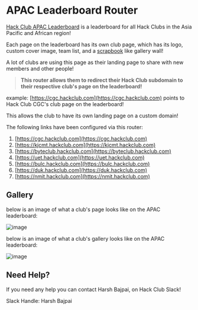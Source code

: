 # APAC Leaderboard Router

[Hack Club APAC Leaderboard](https://leaderboard.hackclub.com) is a leaderboard for all Hack Clubs in the Asia Pacific and African region!

Each page on the leaderboard has its own club page, which has its logo, custom cover image, team list, and a [scrapbook](https://scrapbook.hackclub.com) like gallery wall!

A lot of clubs are using this page as their landing page to share with new members and other people!

> **This router allows them to redirect their Hack Club subdomain to their respective club's page on the leaderboard!**

example: [https://cgc.hackclub.com](https://cgc.hackclub.com) points to Hack Club CGC's club page on the leaderboard!

This allows the club to have its own landing page on a custom domain!

The following links have been configured via this router:
1. [https://cgc.hackclub.com](https://cgc.hackclub.com)
2. [https://kjcmt.hackclub.com](https://kjcmt.hackclub.com)
3. [https://byteclub.hackclub.com](https://byteclub.hackclub.com)
4. [https://uet.hackclub.com](https://uet.hackclub.com)
5. [https://bulc.hackclub.com](https://bulc.hackclub.com)
6. [https://duk.hackclub.com](https://duk.hackclub.com)
7. [https://nmit.hackclub.com](https://nmit.hackclub.com)

## Gallery

below is an image of what a club's page looks like on the APAC leaderboard:

![image](https://cloud-f6z3ncrsg-hack-club-bot.vercel.app/0image.png)

below is an image of what a club's gallery looks like on the APAC leaderboard:

![image](https://cloud-g3mruwl9v-hack-club-bot.vercel.app/0image.png)

## Need Help?

If you need any help you can contact Harsh Bajpai, on Hack Club Slack!

Slack Handle: Harsh Bajpai
